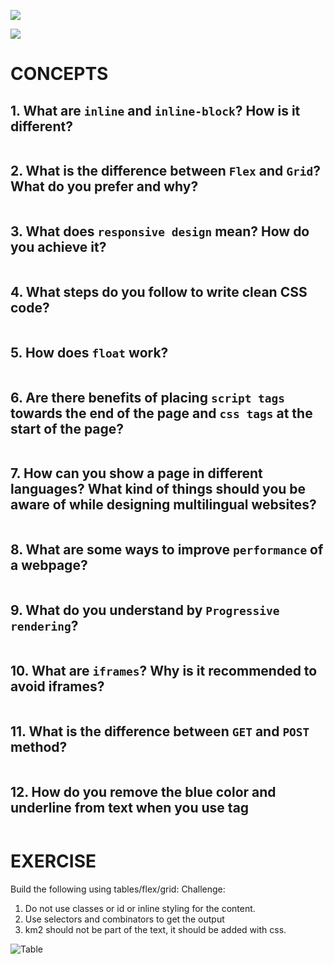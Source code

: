 ![](https://img.shields.io/badge/FRONTEND-DAY2-red?logo=&style=for-the-badge)

![](https://img.shields.io/badge/HTML-CSS-green)
# CONCEPTS

## 1. What are `inline` and `inline-block`? How is it different?

```

```

## 2. What is the difference between `Flex` and `Grid`? What do you prefer and why?

```

```

## 3. What does `responsive design` mean? How do you achieve it?

```

```

## 4. What steps do you follow to write clean CSS code?

```

```

## 5. How does `float` work?

```

```

## 6. Are there benefits of placing `script tags` towards the end of the page and `css tags` at the start of the page?

```

```

## 7. How can you show a page in different languages? What kind of things should you be aware of while designing multilingual websites?

```

```

## 8. What are some ways to improve `performance` of a webpage?

```

```

## 9. What do you understand by `Progressive rendering`?

```

```

## 10. What are `iframes`? Why is it recommended to avoid iframes?

```

```

## 11. What is the difference between `GET` and `POST` method?

```

```

## 12. How do you remove the blue color and underline from text when you use <a href=''></a> tag

```

```


# EXERCISE
Build the following using tables/flex/grid:
Challenge:
1. Do not use classes or id or inline styling for the content.
2. Use selectors and combinators to get the output
3. km2 should not be part of the text, it should be added with css.

![Table](https://i.imgur.com/lY9gBqq.png)

